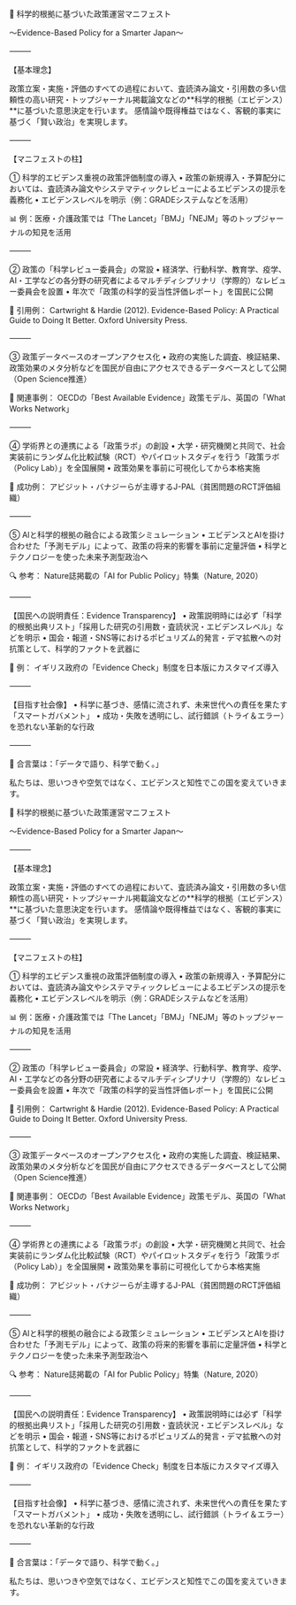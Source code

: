 🧠 科学的根拠に基づいた政策運営マニフェスト

～Evidence-Based Policy for a Smarter Japan～

⸻

【基本理念】

政策立案・実施・評価のすべての過程において、査読済み論文・引用数の多い信頼性の高い研究・トップジャーナル掲載論文などの**科学的根拠（エビデンス）**に基づいた意思決定を行います。
感情論や既得権益ではなく、客観的事実に基づく「賢い政治」を実現します。

⸻

【マニフェストの柱】

① 科学的エビデンス重視の政策評価制度の導入
	•	政策の新規導入・予算配分においては、査読済み論文やシステマティックレビューによるエビデンスの提示を義務化
	•	エビデンスレベルを明示（例：GRADEシステムなどを活用）

📊 例：医療・介護政策では「The Lancet」「BMJ」「NEJM」等のトップジャーナルの知見を活用

⸻

② 政策の「科学レビュー委員会」の常設
	•	経済学、行動科学、教育学、疫学、AI・工学などの各分野の研究者によるマルチディシプリナリ（学際的）なレビュー委員会を設置
	•	年次で「政策の科学的妥当性評価レポート」を国民に公開

📘 引用例：
Cartwright & Hardie (2012). Evidence-Based Policy: A Practical Guide to Doing It Better. Oxford University Press.

⸻

③ 政策データベースのオープンアクセス化
	•	政府の実施した調査、検証結果、政策効果のメタ分析などを国民が自由にアクセスできるデータベースとして公開（Open Science推進）

🧬 関連事例：
OECDの「Best Available Evidence」政策モデル、英国の「What Works Network」

⸻

④ 学術界との連携による「政策ラボ」の創設
	•	大学・研究機関と共同で、社会実装前にランダム化比較試験（RCT）やパイロットスタディを行う「政策ラボ（Policy Lab）」を全国展開
	•	政策効果を事前に可視化してから本格実施

📌 成功例：
アビジット・バナジーらが主導するJ-PAL（貧困問題のRCT評価組織）

⸻

⑤ AIと科学的根拠の融合による政策シミュレーション
	•	エビデンスとAIを掛け合わせた「予測モデル」によって、政策の将来的影響を事前に定量評価
	•	科学とテクノロジーを使った未来予測型政治へ

🔍 参考：
Nature誌掲載の「AI for Public Policy」特集（Nature, 2020）

⸻

【国民への説明責任：Evidence Transparency】
	•	政策説明時には必ず「科学的根拠出典リスト」「採用した研究の引用数・査読状況・エビデンスレベル」などを明示
	•	国会・報道・SNS等におけるポピュリズム的発言・デマ拡散への対抗策として、科学的ファクトを武器に

📢 例：
イギリス政府の「Evidence Check」制度を日本版にカスタマイズ導入

⸻

【目指す社会像】
	•	科学に基づき、感情に流されず、未来世代への責任を果たす「スマートガバメント」
	•	成功・失敗を透明にし、試行錯誤（トライ＆エラー）を恐れない革新的な行政

⸻

🧬 合言葉は：「データで語り、科学で動く。」

私たちは、思いつきや空気ではなく、エビデンスと知性でこの国を変えていきます。

🧠 科学的根拠に基づいた政策運営マニフェスト

～Evidence-Based Policy for a Smarter Japan～

⸻

【基本理念】

政策立案・実施・評価のすべての過程において、査読済み論文・引用数の多い信頼性の高い研究・トップジャーナル掲載論文などの**科学的根拠（エビデンス）**に基づいた意思決定を行います。
感情論や既得権益ではなく、客観的事実に基づく「賢い政治」を実現します。

⸻

【マニフェストの柱】

① 科学的エビデンス重視の政策評価制度の導入
	•	政策の新規導入・予算配分においては、査読済み論文やシステマティックレビューによるエビデンスの提示を義務化
	•	エビデンスレベルを明示（例：GRADEシステムなどを活用）

📊 例：医療・介護政策では「The Lancet」「BMJ」「NEJM」等のトップジャーナルの知見を活用

⸻

② 政策の「科学レビュー委員会」の常設
	•	経済学、行動科学、教育学、疫学、AI・工学などの各分野の研究者によるマルチディシプリナリ（学際的）なレビュー委員会を設置
	•	年次で「政策の科学的妥当性評価レポート」を国民に公開

📘 引用例：
Cartwright & Hardie (2012). Evidence-Based Policy: A Practical Guide to Doing It Better. Oxford University Press.

⸻

③ 政策データベースのオープンアクセス化
	•	政府の実施した調査、検証結果、政策効果のメタ分析などを国民が自由にアクセスできるデータベースとして公開（Open Science推進）

🧬 関連事例：
OECDの「Best Available Evidence」政策モデル、英国の「What Works Network」

⸻

④ 学術界との連携による「政策ラボ」の創設
	•	大学・研究機関と共同で、社会実装前にランダム化比較試験（RCT）やパイロットスタディを行う「政策ラボ（Policy Lab）」を全国展開
	•	政策効果を事前に可視化してから本格実施

📌 成功例：
アビジット・バナジーらが主導するJ-PAL（貧困問題のRCT評価組織）

⸻

⑤ AIと科学的根拠の融合による政策シミュレーション
	•	エビデンスとAIを掛け合わせた「予測モデル」によって、政策の将来的影響を事前に定量評価
	•	科学とテクノロジーを使った未来予測型政治へ

🔍 参考：
Nature誌掲載の「AI for Public Policy」特集（Nature, 2020）

⸻

【国民への説明責任：Evidence Transparency】
	•	政策説明時には必ず「科学的根拠出典リスト」「採用した研究の引用数・査読状況・エビデンスレベル」などを明示
	•	国会・報道・SNS等におけるポピュリズム的発言・デマ拡散への対抗策として、科学的ファクトを武器に

📢 例：
イギリス政府の「Evidence Check」制度を日本版にカスタマイズ導入

⸻

【目指す社会像】
	•	科学に基づき、感情に流されず、未来世代への責任を果たす「スマートガバメント」
	•	成功・失敗を透明にし、試行錯誤（トライ＆エラー）を恐れない革新的な行政

⸻

🧬 合言葉は：「データで語り、科学で動く。」

私たちは、思いつきや空気ではなく、エビデンスと知性でこの国を変えていきます。